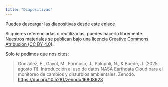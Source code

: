 ```yaml
---
title: "Diapositivas"
---
```


Puedes descargar las diapositivas desde este [enlace](https://zenodo.org/records/16808923)

Si quieres referenciarlas o reutilizarlas, puedes hacerlo libremente. Nuestros materiales se publican bajo una licencia [Creative Commons Atribución (CC BY 4.0)](https://creativecommons.org/licenses/by/4.0/deed.es).

Solo te pedimos que nos cites:

> Gonzalez, E., Gayol, M., Formoso, J., Palopoli, N., & Buede, J. (2025, agosto 11). Introducción al uso de datos NASA Earthdata Cloud para el monitoreo de cambios y disturbios ambientales. Zenodo. https://doi.org/10.5281/zenodo.16808923
